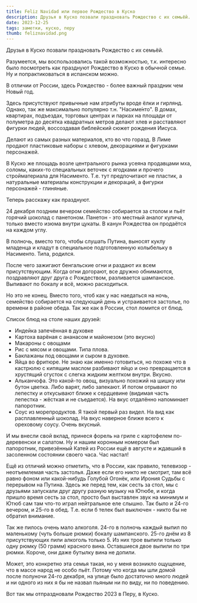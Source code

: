 ```yaml
---
title: Feliz Navidad или первое Рождество в Куско
description: Друзья в Куско позвали праздновать Рождество с их семьёй.
date: 2023-12-25
tags: заметки, куско, перу
thumb: feliznavidad.png
---
```



Друзья в Куско позвали праздновать Рождество с их семьёй.

Разумеется, мы воспользовались такой возможностью, т.к. интересно было посмотреть как празднуют Рождество в Куско в обычной семье. Ну и попрактиковаться в испанском можно.

В отличии от России, здесь Рождество - более важный праздник чем Новый год.

Здесь присутствуют привычные нам атрибуты вроде ёлки и гирлянд. Однако, так же максимально популярно т.н. "Насиме́нто". В домах, квартирах, подъездах, торговых центрах и парках на площади от полуметра до десятка квадратных метров делают хлев и расставляют фигурки людей, воссоздавая библейский сюжет рождения Иисуса.

Делают из самых разных материалов, кто во что горазд. В Лиме продают пластиковые наборы с хлевом, декорациями и фигурками персонажей.

В Куско же площадь возле центрального рынка усеяна продавцами мха, соломы, каких-то специальных веточек с ягодками и прочего стройматериала для Насименто. Т.е. тут предпочитают не пластик, а натуральные материалы конструкции и декораций, а фигурки персонажей - глиняные.

Теперь расскажу как празднуют.

24 декабря поздним вечером семейство собирается за столом и пьёт горячий шоколад с панетоном. Панетон - это местный аналог кулича, только вместо изюма внутри цукаты. В канун Рождества он продаётся на каждом углу.

В полночь, вместо того, чтобы слушать Путина, выносят куклу младенца и кладут в специальное подготовленную колыбельку в Насименто. Типа, родился.

После чего зажигают бенгальские огни и раздают их всем присутствующим. Когда огни догорают, все дружно обнимаются, поздравляют друг друга с Рождеством, разливается шампанское. Выпивают по бокалу и всё, можно расходиться.

Но это не конец. Вместо того, чтоб как у нас наедаться на ночь, семейство собирается на следующий день и устраивается застолье, по времени в районе обеда. Так же как в России, стол ломится от блюд.

Список блюд на столе наших друзей:

- Индейка запечённая в духовке
- Картоха варёная с ананасом и майонезом (это вкусно)
- Макароны с овощами
- Рис с мясом и овощами. Типа плова.
- Баклажаны под овощами и сыром в духовке.
- Яйца во фритюре. Не знаю как именно готовиться, но похоже что в кастрюлю с кипящим маслом разбивают яйцо и оно превращается в хрустящий сгусток с слегка жидким желтком внутри. Вкусно.
- Альканчофа. Это какой-то овощ, визуально похожий на шишку или бутон цветка. Либо варят, либо запекают. И потом отрывают по лепестку и откусывают ближе к сердцевине (видимая часть лепестка - жёсткая и не съедается). На вкус отдалённо напоминает папоротник.
- Соус из морепродуктов. Я такой первый раз видел. На вид как расплавленный шоколад. На вкус наверное ближе всего к ореховому соусу. Очень вкусный.

И мы внесли свой вклад, принеся форель на гриле с картофелем по-деревенски и салатом. Ну и нашим коронным номером был папоротник, привезённый Катей из России ещё в августе и ждавший в засоленном состоянии своего часа. Час настал!

Ещё из отличий можно отметить, что в России, как правило, телевизор - неотъемлемая часть застолья. Даже если его никто не смотрит, там всё равно фоном или какой-нибудь Голубой Огонёк, или Ирония Судьбы с перерывом на Путина. Здесь же перед тем, как сесть за стол, мы с друзьями запускали друг другу разную музыку на Ютюбе, и когда пришло время сесть за стол, просто был выставлен звук на минимум и Ютюб сам там что-то играл нейтральное еле слышно. Так было и 24-го вечером, и 25-го в обед. Т.е. если б телек был выключен - никто бы не обратил внимание.

Так же пилось очень мало алкоголя. 24-го в полночь каждый выпил по маленькому (чуть больше рюмки) бокалу шампанского. 25-го днём из 8 присутствующих пили алкоголь только 5. Из них трое выпили только одну рюмку (50 грамм) красного вина. Оставшиеся двое выпили по три рюмки. Короче, они даже бутылку вина не допили.

Может, это конкретно эта семья такая, но у меня возникло ощущение, что в массе народ не особо пьёт. Потому что когда мы шли домой после полуночи 24-го декабря, на улице было достаточно много людей и ни одного из них я бы не назвал пьяным ни по виду, ни по поведению.

Вот так мы отпраздновали Рождество 2023 в Перу, в Куско.
